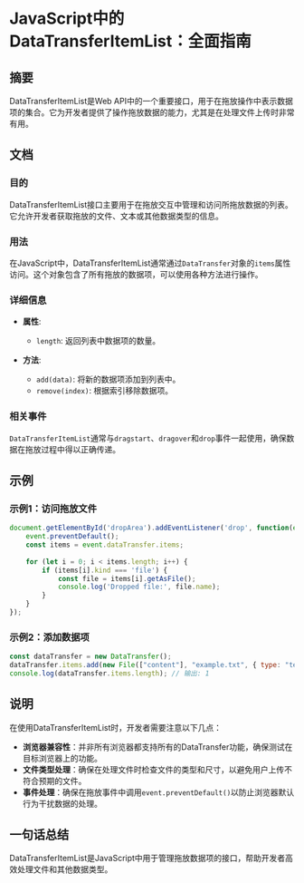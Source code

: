 <!--
Meta Description: # JavaScript中的DataTransferItemList：全面指南 ## 摘要 DataTransferItemList是Web API中的一个重要接口，用于在拖放操作中表示数据项的集合。它为开发者提供了操作拖放数据的能力，尤其是在处理文件上传时非常有用。 ## 文档 ### 目的 Da...
Meta Keywords: items, datatransfer, file, event, length
-->

# JavaScript中的DataTransferItemList：全面指南

## 摘要
DataTransferItemList是Web API中的一个重要接口，用于在拖放操作中表示数据项的集合。它为开发者提供了操作拖放数据的能力，尤其是在处理文件上传时非常有用。

## 文档
### 目的
DataTransferItemList接口主要用于在拖放交互中管理和访问所拖放数据的列表。它允许开发者获取拖放的文件、文本或其他数据类型的信息。

### 用法
在JavaScript中，DataTransferItemList通常通过`DataTransfer`对象的`items`属性访问。这个对象包含了所有拖放的数据项，可以使用各种方法进行操作。

### 详细信息
- **属性**:
  - `length`: 返回列表中数据项的数量。
  
- **方法**:
  - `add(data)`: 将新的数据项添加到列表中。
  - `remove(index)`: 根据索引移除数据项。

### 相关事件
`DataTransferItemList`通常与`dragstart`、`dragover`和`drop`事件一起使用，确保数据在拖放过程中得以正确传递。

## 示例
### 示例1：访问拖放文件
```javascript
document.getElementById('dropArea').addEventListener('drop', function(event) {
    event.preventDefault();
    const items = event.dataTransfer.items;
    
    for (let i = 0; i < items.length; i++) {
        if (items[i].kind === 'file') {
            const file = items[i].getAsFile();
            console.log('Dropped file:', file.name);
        }
    }
});
```

### 示例2：添加数据项
```javascript
const dataTransfer = new DataTransfer();
dataTransfer.items.add(new File(["content"], "example.txt", { type: "text/plain" }));
console.log(dataTransfer.items.length); // 输出: 1
```

## 说明
在使用DataTransferItemList时，开发者需要注意以下几点：
- **浏览器兼容性**：并非所有浏览器都支持所有的DataTransfer功能，确保测试在目标浏览器上的功能。
- **文件类型处理**：确保在处理文件时检查文件的类型和尺寸，以避免用户上传不符合预期的文件。
- **事件处理**：确保在拖放事件中调用`event.preventDefault()`以防止浏览器默认行为干扰数据的处理。

## 一句话总结
DataTransferItemList是JavaScript中用于管理拖放数据项的接口，帮助开发者高效处理文件和其他数据类型。